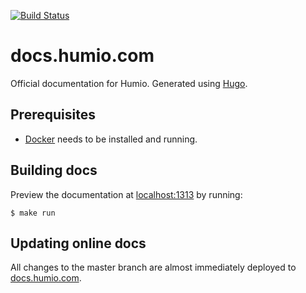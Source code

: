 [![Build Status](https://drone.humio.cloud/api/badges/humio/docs.humio.com/status.svg)](https://drone.humio.cloud/humio/docs.humio.com)

# docs.humio.com
Official documentation for Humio. Generated using [Hugo](gohugo.io).

## Prerequisites
* [Docker](https://docs.docker.com/install/) needs to be installed and running.

## Building docs
Preview the documentation at [localhost:1313](http://localhost:1313) by running:

```
$ make run
```

## Updating online docs
All changes to the master branch are almost immediately deployed to [docs.humio.com](https://docs.humio.com).
